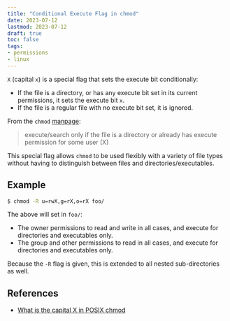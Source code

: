 ```yaml
---
title: "Conditional Execute Flag in chmod"
date: 2023-07-12
lastmod: 2023-07-12
draft: true
toc: false
tags:
- permissions
- linux
---
```


`X` (capital `x`) is a special flag that sets the execute bit conditionally:

- If the file is a directory, or has any execute bit set in its current
  permissions, it sets the execute bit `x`.
- If the file is a regular file with no execute bit set, it is ignored.

From the `chmod` [manpage](https://www.mankier.com/1/chmod):

>execute/search only if the file is a directory or already has execute
>permission for some user (X)

This special flag allows `chmod` to be used flexibly with a variety of file
types without having to distinguish between files and directories/executables.

## Example

```bash
$ chmod -R u=rwX,g=rX,o=rX foo/
```

The above will set in `foo/`:

- The owner permissions to read and write in all cases, and execute for
  directories and executables only.
- The group and other permissions to read in all cases, and execute for
  directories and executables only.

Because the `-R` flag is given, this is extended to all nested sub-directories
as well.

## References

- [What is the capital X in POSIX chmod](https://unix.stackexchange.com/questions/416877/what-is-a-capital-x-in-posix-chmod)
